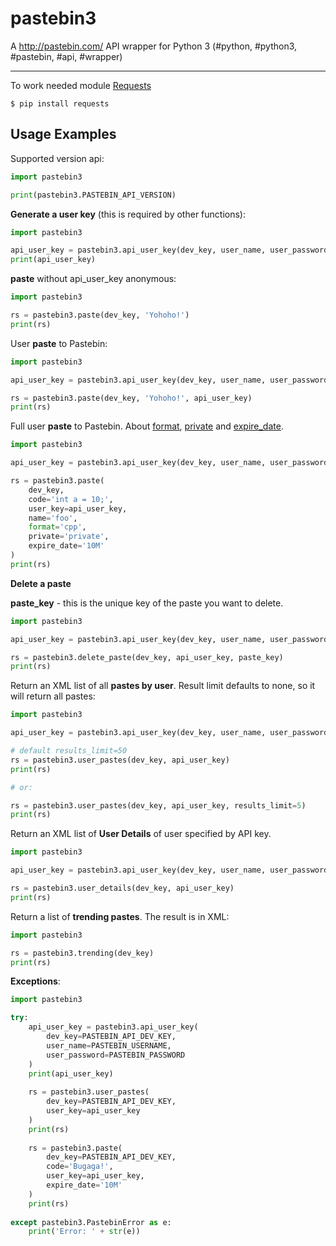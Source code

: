 # pastebin3
A http://pastebin.com/ API wrapper for Python 3 (#python, #python3, #pastebin, #api, #wrapper)

--------------
To work needed module [Requests](https://github.com/kennethreitz/requests)

    $ pip install requests


Usage Examples
--------------

Supported version api:

```python
import pastebin3

print(pastebin3.PASTEBIN_API_VERSION)
```


**Generate a user key** (this is required by other functions):

```python
import pastebin3

api_user_key = pastebin3.api_user_key(dev_key, user_name, user_password)
print(api_user_key)
```


**paste** without api_user_key anonymous:

```python
import pastebin3

rs = pastebin3.paste(dev_key, 'Yohoho!')
print(rs)
```


User **paste** to Pastebin:

```python
import pastebin3

api_user_key = pastebin3.api_user_key(dev_key, user_name, user_password)

rs = pastebin3.paste(dev_key, 'Yohoho!', api_user_key)
print(rs)
```


Full user **paste** to Pastebin. About [format](http://pastebin.com/api#5), [private](http://pastebin.com/api#6) and [expire_date](http://pastebin.com/api#6).

```python
import pastebin3

api_user_key = pastebin3.api_user_key(dev_key, user_name, user_password)

rs = pastebin3.paste(
    dev_key,
    code='int a = 10;',
    user_key=api_user_key,
    name='foo',
    format='cpp',
    private='private',
    expire_date='10M'
)
print(rs)
```

**Delete a paste**

**paste_key** - this is the unique key of the paste you want to delete.

```python
import pastebin3

api_user_key = pastebin3.api_user_key(dev_key, user_name, user_password)

rs = pastebin3.delete_paste(dev_key, api_user_key, paste_key)
print(rs)
```


Return an XML list of all **pastes by user**.  Result limit defaults to none, so it will return all pastes:

```python
import pastebin3

api_user_key = pastebin3.api_user_key(dev_key, user_name, user_password)

# default results_limit=50
rs = pastebin3.user_pastes(dev_key, api_user_key)
print(rs)

# or:

rs = pastebin3.user_pastes(dev_key, api_user_key, results_limit=5)
print(rs)
```


Return an XML list of **User Details** of user specified by API key.

```python
import pastebin3

api_user_key = pastebin3.api_user_key(dev_key, user_name, user_password)

rs = pastebin3.user_details(dev_key, api_user_key)
print(rs)
```


Return a list of **trending pastes**. The result is in XML:

```python
import pastebin3

rs = pastebin3.trending(dev_key)
print(rs)
```


**Exceptions**:

```python
import pastebin3

try:
    api_user_key = pastebin3.api_user_key(
        dev_key=PASTEBIN_API_DEV_KEY,
        user_name=PASTEBIN_USERNAME,
        user_password=PASTEBIN_PASSWORD
    )
    print(api_user_key)
    
    rs = pastebin3.user_pastes(
        dev_key=PASTEBIN_API_DEV_KEY,
        user_key=api_user_key
    )
    print(rs)
    
    rs = pastebin3.paste(
        dev_key=PASTEBIN_API_DEV_KEY,
        code='Bugaga!',
        user_key=api_user_key,
        expire_date='10M'
    )
    print(rs)
    
except pastebin3.PastebinError as e:
    print('Error: ' + str(e))
```